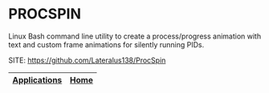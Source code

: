 # PROCSPIN
 
 Linux Bash command line utility to create a process/progress  animation with text and custom frame animations for silently  running PIDs.
 
 SITE: https://github.com/Lateralus138/ProcSpin

 | [Applications](https://portable-linux-apps.github.io/apps.html) | [Home](https://portable-linux-apps.github.io)
 | --- | --- |
